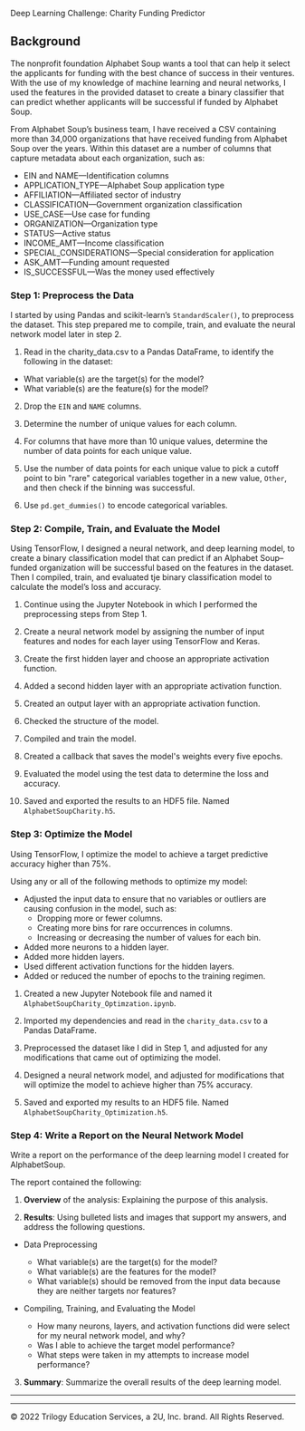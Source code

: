 Deep Learning Challenge: Charity Funding Predictor

## Background

The nonprofit foundation Alphabet Soup wants a tool that can help it select the applicants for funding with the best chance of success in their ventures. With the use of my knowledge of machine learning and neural networks, I used the features in the provided dataset to create a binary classifier that can predict whether applicants will be successful if funded by Alphabet Soup.

From Alphabet Soup’s business team, I have received a CSV containing more than 34,000 organizations that have received funding from Alphabet Soup over the years. Within this dataset are a number of columns that capture metadata about each organization, such as:

* EIN and NAME—Identification columns
* APPLICATION_TYPE—Alphabet Soup application type
* AFFILIATION—Affiliated sector of industry
* CLASSIFICATION—Government organization classification
* USE_CASE—Use case for funding
* ORGANIZATION—Organization type
* STATUS—Active status
* INCOME_AMT—Income classification
* SPECIAL_CONSIDERATIONS—Special consideration for application
* ASK_AMT—Funding amount requested
* IS_SUCCESSFUL—Was the money used effectively


### Step 1: Preprocess the Data

I started by using Pandas and scikit-learn’s `StandardScaler()`, to preprocess the dataset. This step prepared me to compile, train, and evaluate the neural network model later in step 2.

1. Read in the charity_data.csv to a Pandas DataFrame, to identify the following in the dataset:
  * What variable(s) are the target(s) for the model?
  * What variable(s) are the feature(s) for the model?

2. Drop the `EIN` and `NAME` columns.

3. Determine the number of unique values for each column.

4. For columns that have more than 10 unique values, determine the number of data points for each unique value.

5. Use the number of data points for each unique value to pick a cutoff point to bin "rare" categorical variables together in a new value, `Other`, and then check if the binning was successful.

6. Use `pd.get_dummies()` to encode categorical variables.

### Step 2: Compile, Train, and Evaluate the Model

Using TensorFlow, I designed a neural network, and deep learning model, to create a binary classification model that can predict if an Alphabet Soup–funded organization will be successful based on the features in the dataset. Then I compiled, train, and evaluated tje binary classification model to calculate the model’s loss and accuracy.

1. Continue using the Jupyter Notebook in which I performed the preprocessing steps from Step 1.

2. Create a neural network model by assigning the number of input features and nodes for each layer using TensorFlow and Keras.

3. Create the first hidden layer and choose an appropriate activation function.

4. Added a second hidden layer with an appropriate activation function.

5. Created an output layer with an appropriate activation function.

6. Checked the structure of the model.

7. Compiled and train the model.

8. Created a callback that saves the model's weights every five epochs.

9. Evaluated the model using the test data to determine the loss and accuracy.

10. Saved and exported the results to an HDF5 file. Named  `AlphabetSoupCharity.h5`.

### Step 3: Optimize the Model

Using TensorFlow, I optimize the model to achieve a target predictive accuracy higher than 75%.

Using any or all of the following methods to optimize my model:

* Adjusted the input data to ensure that no variables or outliers are causing confusion in the model, such as:
  * Dropping more or fewer columns.
  * Creating more bins for rare occurrences in columns.
  * Increasing or decreasing the number of values for each bin.
* Added more neurons to a hidden layer.
* Added more hidden layers.
* Used different activation functions for the hidden layers.
* Added or reduced the number of epochs to the training regimen.

1. Created a new Jupyter Notebook file and named it `AlphabetSoupCharity_Optimzation.ipynb`.

2. Imported my dependencies and read in the `charity_data.csv` to a Pandas DataFrame.

3. Preprocessed the dataset like I did in Step 1, and adjusted for any modifications that came out of optimizing the model.

4. Designed a neural network model, and adjusted for modifications that will optimize the model to achieve higher than 75% accuracy.

5. Saved and exported my results to an HDF5 file. Named `AlphabetSoupCharity_Optimization.h5`.

### Step 4: Write a Report on the Neural Network Model

Write a report on the performance of the deep learning model I created for AlphabetSoup.

The report contained the following:

1. **Overview** of the analysis: Explaining the purpose of this analysis.

2. **Results**: Using bulleted lists and images that support my answers, and address the following questions.

  * Data Preprocessing
    * What variable(s) are the target(s) for the model?
    * What variable(s) are the features for the model?
    * What variable(s) should be removed from the input data because they are neither targets nor features?
  
* Compiling, Training, and Evaluating the Model
    * How many neurons, layers, and activation functions did were select for my neural network model, and why?
    * Was I able to achieve the target model performance?
    * What steps were taken in my attempts to increase model performance?

3. **Summary**: Summarize the overall results of the deep learning model. 
- - -



- - - 

© 2022 Trilogy Education Services, a 2U, Inc. brand. All Rights Reserved.	

